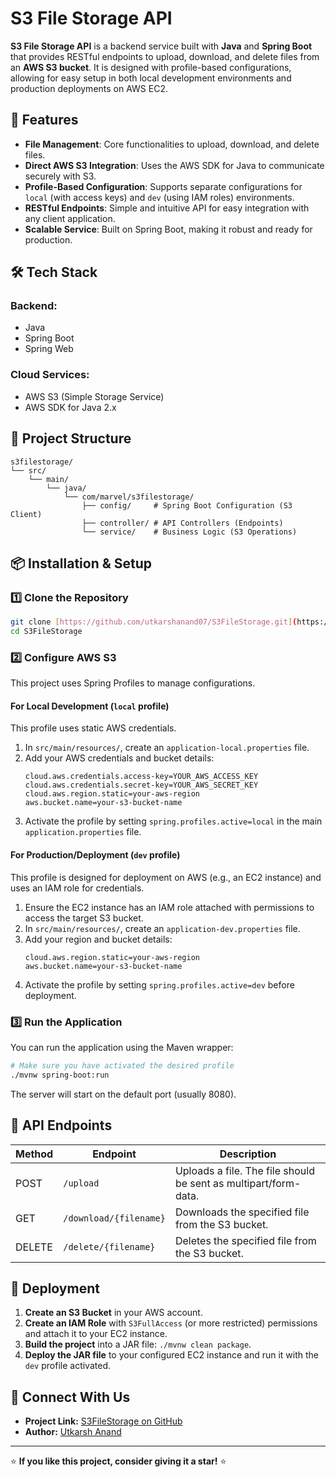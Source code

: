 # S3 File Storage API

**S3 File Storage API** is a backend service built with **Java** and **Spring Boot** that provides RESTful endpoints to upload, download, and delete files from an **AWS S3 bucket**. It is designed with profile-based configurations, allowing for easy setup in both local development environments and production deployments on AWS EC2.

## 🚀 Features

- **File Management**: Core functionalities to upload, download, and delete files.
- **Direct AWS S3 Integration**: Uses the AWS SDK for Java to communicate securely with S3.
- **Profile-Based Configuration**: Supports separate configurations for `local` (with access keys) and `dev` (using IAM roles) environments.
- **RESTful Endpoints**: Simple and intuitive API for easy integration with any client application.
- **Scalable Service**: Built on Spring Boot, making it robust and ready for production.

## 🛠️ Tech Stack

### Backend:
- Java
- Spring Boot
- Spring Web

### Cloud Services:
- AWS S3 (Simple Storage Service)
- AWS SDK for Java 2.x

## 📂 Project Structure
```
s3filestorage/
└── src/
    └── main/
        └── java/
            └── com/marvel/s3filestorage/
                ├── config/     # Spring Boot Configuration (S3 Client)
                ├── controller/ # API Controllers (Endpoints)
                └── service/    # Business Logic (S3 Operations)
```

## 📦 Installation & Setup

### 1️⃣ Clone the Repository
```sh
git clone [https://github.com/utkarshanand07/S3FileStorage.git](https://github.com/utkarshanand07/S3FileStorage.git)
cd S3FileStorage
```

### 2️⃣ Configure AWS S3
This project uses Spring Profiles to manage configurations.

#### For Local Development (`local` profile)
This profile uses static AWS credentials.
1.  In `src/main/resources/`, create an `application-local.properties` file.
2.  Add your AWS credentials and bucket details:
    ```properties
    cloud.aws.credentials.access-key=YOUR_AWS_ACCESS_KEY
    cloud.aws.credentials.secret-key=YOUR_AWS_SECRET_KEY
    cloud.aws.region.static=your-aws-region
    aws.bucket.name=your-s3-bucket-name
    ```
3.  Activate the profile by setting `spring.profiles.active=local` in the main `application.properties` file.

#### For Production/Deployment (`dev` profile)
This profile is designed for deployment on AWS (e.g., an EC2 instance) and uses an IAM role for credentials.
1.  Ensure the EC2 instance has an IAM role attached with permissions to access the target S3 bucket.
2.  In `src/main/resources/`, create an `application-dev.properties` file.
3.  Add your region and bucket details:
    ```properties
    cloud.aws.region.static=your-aws-region
    aws.bucket.name=your-s3-bucket-name
    ```
4.  Activate the profile by setting `spring.profiles.active=dev` before deployment.

### 3️⃣ Run the Application
You can run the application using the Maven wrapper:
```sh
# Make sure you have activated the desired profile
./mvnw spring-boot:run
```
The server will start on the default port (usually 8080).

## 📜 API Endpoints
| Method | Endpoint | Description |
|---|---|---|
| POST | `/upload` | Uploads a file. The file should be sent as multipart/form-data. |
| GET | `/download/{filename}` | Downloads the specified file from the S3 bucket. |
| DELETE | `/delete/{filename}` | Deletes the specified file from the S3 bucket. |

## 🚀 Deployment
1.  **Create an S3 Bucket** in your AWS account.
2.  **Create an IAM Role** with `S3FullAccess` (or more restricted) permissions and attach it to your EC2 instance.
3.  **Build the project** into a JAR file: `./mvnw clean package`.
4.  **Deploy the JAR file** to your configured EC2 instance and run it with the `dev` profile activated.

## 🐾 Connect With Us
- **Project Link:** [S3FileStorage on GitHub](https://github.com/utkarshanand07/S3FileStorage)
- **Author:** [Utkarsh Anand](https://github.com/utkarshanand07)

---

⭐ **If you like this project, consider giving it a star!** ⭐

